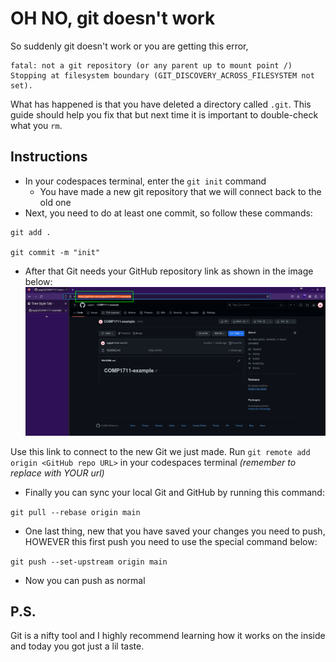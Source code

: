# OH NO, git doesn't work

So suddenly git doesn't work or you are getting this error,
```
fatal: not a git repository (or any parent up to mount point /)
Stopping at filesystem boundary (GIT_DISCOVERY_ACROSS_FILESYSTEM not set).
```

What has happened is that you have deleted a directory called `.git`. This guide should help you fix that but next time it is important to double-check what you `rm`. 

## Instructions
- In your codespaces terminal, enter the `git init` command
    - You have made a new git repository that we will connect back to the old one
- Next, you need to do at least one commit, so follow these commands:
```
git add .

git commit -m "init"
```
- After that Git needs your GitHub repository link as shown in the image below:
_![screenshot of example repo with URL highlighted](./example-repo.png)_


Use this link to connect to the new Git we just made. Run `git remote add origin <GitHub repo URL>` in your codespaces terminal _(remember to replace <URL> with YOUR url)_
- Finally you can sync your local Git and GitHub by running this command:

`git pull --rebase origin main`

- One last thing, new that you have saved your changes you need to push, HOWEVER this first push you need to use the special command below:

`git push --set-upstream origin main`

- Now you can push as normal

## P.S.
Git is a nifty tool and I highly recommend learning how it works on the inside and today you got just a lil taste.
